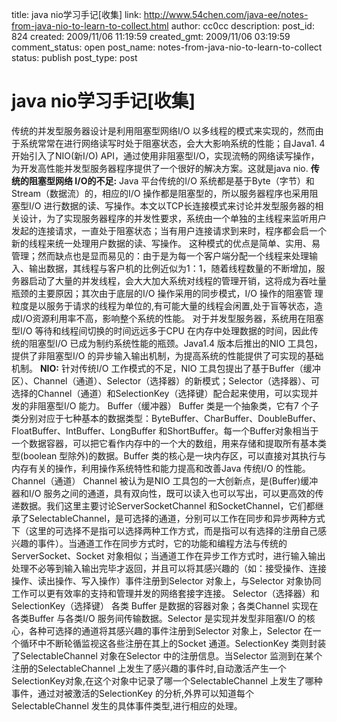 title: java nio学习手记[收集]
link: http://www.54chen.com/java-ee/notes-from-java-nio-to-learn-to-collect.html
author: cc0cc
description: 
post_id: 824
created: 2009/11/06 11:19:59
created_gmt: 2009/11/06 03:19:59
comment_status: open
post_name: notes-from-java-nio-to-learn-to-collect
status: publish
post_type: post

# java nio学习手记[收集]

传统的并发型服务器设计是利用阻塞型网络I/O 以多线程的模式来实现的，然而由于系统常常在进行网络读写时处于阻塞状态，会大大影响系统的性能；自Java1. 4 开始引入了NIO(新I/O) API，通过使用非阻塞型I/O，实现流畅的网络读写操作，为开发高性能并发型服务器程序提供了一个很好的解决方案。这就是java nio. **传统的阻塞型网络 I/O的不足:** Java 平台传统的I/O 系统都是基于Byte（字节）和Stream（数据流）的，相应的I/O 操作都是阻塞型的，所以服务器程序也采用阻塞型I/O 进行数据的读、写操作。本文以TCP长连接模式来讨论并发型服务器的相关设计，为了实现服务器程序的并发性要求，系统由一个单独的主线程来监听用户发起的连接请求，一直处于阻塞状态；当有用户连接请求到来时，程序都会启一个新的线程来统一处理用户数据的读、写操作。 这种模式的优点是简单、实用、易管理；然而缺点也是显而易见的：由于是为每一个客户端分配一个线程来处理输入、输出数据，其线程与客户机的比例近似为1：1，随着线程数量的不断增加，服务器启动了大量的并发线程，会大大加大系统对线程的管理开销，这将成为吞吐量瓶颈的主要原因；其次由于底层的I/O 操作采用的同步模式，I/O 操作的阻塞管 理粒度是以服务于请求的线程为单位的,有可能大量的线程会闲置,处于盲等状态，造成I/O资源利用率不高，影响整个系统的性能。 对于并发型服务器，系统用在阻塞型I/O 等待和线程间切换的时间远远多于CPU 在内存中处理数据的时间，因此传统的阻塞型I/O 已成为制约系统性能的瓶颈。Java1.4 版本后推出的NIO 工具包，提供了非阻塞型I/O 的异步输入输出机制，为提高系统的性能提供了可实现的基础机制。 **NIO:** 针对传统I/O 工作模式的不足，NIO 工具包提出了基于Buffer（缓冲区）、Channel（通道）、Selector（选择器）的新模式；Selector（选择器）、可选择的Channel（通道）和SelectionKey（选择键）配合起来使用，可以实现并发的非阻塞型I/O 能力。 Buffer（缓冲器） Buffer 类是一个抽象类，它有7 个子类分别对应于七种基本的数据类型：ByteBuffer、CharBuffer、DoubleBuffer、FloatBuffer、IntBuffer、LongBuffer 和ShortBuffer。每一个Buffer对象相当于一个数据容器，可以把它看作内存中的一个大的数组，用来存储和提取所有基本类型(boolean 型除外)的数据。Buffer 类的核心是一块内存区，可以直接对其执行与内存有关的操作，利用操作系统特性和能力提高和改善Java 传统I/O 的性能。 Channel（通道） Channel 被认为是NIO 工具包的一大创新点，是(Buffer)缓冲器和I/O 服务之间的通道，具有双向性，既可以读入也可以写出，可以更高效的传递数据。我们这里主要讨论ServerSocketChannel 和SocketChannel，它们都继承了SelectableChannel，是可选择的通道，分别可以工作在同步和异步两种方式下（这里的可选择不是指可以选择两种工作方式，而是指可以有选择的注册自己感兴趣的事件）。当通道工作在同步方式时，它的功能和编程方法与传统的ServerSocket、Socket 对象相似；当通道工作在异步工作方式时，进行输入输出处理不必等到输入输出完毕才返回，并且可以将其感兴趣的（如：接受操作、连接操作、读出操作、写入操作）事件注册到Selector 对象上，与Selector 对象协同工作可以更有效率的支持和管理并发的网络套接字连接。 Selector（选择器）和SelectionKey（选择键） 各类 Buffer 是数据的容器对象；各类Channel 实现在各类Buffer 与各类I/O 服务间传输数据。Selector 是实现并发型非阻塞I/O 的核心，各种可选择的通道将其感兴趣的事件注册到Selector 对象上，Selector 在一个循环中不断轮循监视这各些注册在其上的Socket 通道。SelectionKey 类则封装了SelectableChannel 对象在Selector 中的注册信息。当Selector 监测到在某个注册的SelectableChannel 上发生了感兴趣的事件时,自动激活产生一个SelectionKey对象,在这个对象中记录了哪一个SelectableChannel 上发生了哪种事件，通过对被激活的SelectionKey 的分析,外界可以知道每个SelectableChannel 发生的具体事件类型,进行相应的处理。